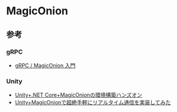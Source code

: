 # MagicOnion

## 参考
### gRPC
- [gRPC / MagicOnion 入門](https://blog.xin9le.net/entry/grpc-magiconion-intro)

### Unity
- [Unity+.NET Core+MagicOnionの環境構築ハンズオン](https://qiita.com/_y_minami/items/c7899fdf1db505c06ba2)
- [Unity+MagicOnionで超絶手軽にリアルタイム通信を実装してみた](https://qiita.com/mitchydeath/items/cecf01493d1efeb4ae55)
